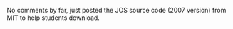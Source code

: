 No comments by far, just posted the JOS source code (2007 version) from MIT to help students download.